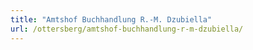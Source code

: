 ```yaml
---
title: "Amtshof Buchhandlung R.-M. Dzubiella"
url: /ottersberg/amtshof-buchhandlung-r-m-dzubiella/
---
```


